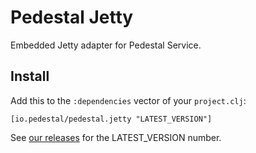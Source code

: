 # Pedestal Jetty

Embedded Jetty adapter for Pedestal Service.

## Install

Add this to the `:dependencies` vector of your `project.clj`:

    [io.pedestal/pedestal.jetty "LATEST_VERSION"]

See [our releases](https://github.com/pedestal/pedestal/releases) for the LATEST\_VERSION number.

<!-- Copyright 2013 Relevance, Inc. -->
<!-- Copyright 2014 Cognitect, Inc. -->

